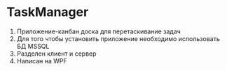 # TaskManager
1. Приложение-канбан доска для перетаскивание задач 
1. Для того чтобы установить приложение необходимо использовать БД MSSQL 
1. Разделен клиент и сервер 
1. Написан на WPF 
